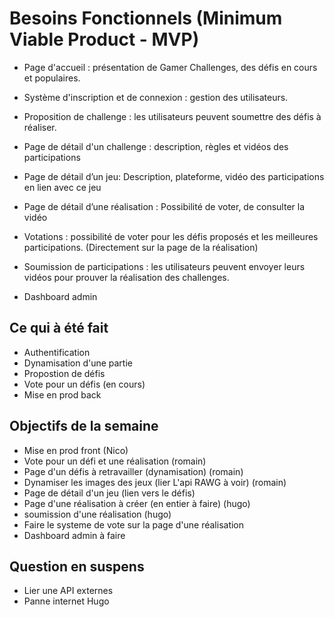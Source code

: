 # Besoins Fonctionnels (Minimum Viable Product - MVP)

- Page d'accueil : présentation de Gamer Challenges, des défis en cours et populaires.

- Système d'inscription et de connexion : gestion des utilisateurs.

- Proposition de challenge : les utilisateurs peuvent soumettre des défis à réaliser.

- Page de détail d'un challenge : description, règles et vidéos des participations

- Page de détail d’un jeu: Description, plateforme, vidéo des participations en lien avec ce jeu

- Page de détail d’une réalisation : Possibilité de voter, de consulter la vidéo

- Votations : possibilité de voter pour les défis proposés et les meilleures participations. (Directement sur la page de la réalisation)

- Soumission de participations : les utilisateurs peuvent envoyer leurs vidéos pour prouver la réalisation des challenges.

- Dashboard admin

## Ce qui à été fait

- Authentification
- Dynamisation d'une partie
- Propostion de défis
- Vote pour un défis (en cours)
- Mise en prod back

## Objectifs de la semaine

- Mise en prod front (Nico)
- Vote pour un défi et une réalisation (romain)
- Page d'un défis à retravailler (dynamisation) (romain)
- Dynamiser les images des jeux (lier L'api RAWG à voir) (romain)
- Page de détail d'un jeu (lien vers le défis)
- Page d'une réalisation à créer (en entier à faire) (hugo)
- soumission d'une réalisation (hugo)
- Faire le systeme de vote sur la page d'une réalisation
- Dashboard admin à faire

## Question en suspens

- Lier une API externes
- Panne internet Hugo
